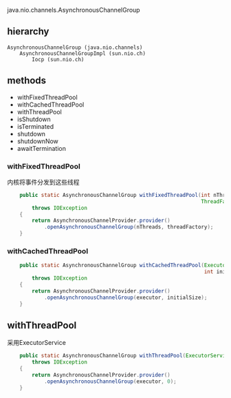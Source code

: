 java.nio.channels.AsynchronousChannelGroup
## hierarchy
```
AsynchronousChannelGroup (java.nio.channels)
    AsynchronousChannelGroupImpl (sun.nio.ch)
        Iocp (sun.nio.ch)
```

## methods
* withFixedThreadPool
* withCachedThreadPool
* withThreadPool
* isShutdown
* isTerminated
* shutdown
* shutdownNow
* awaitTermination

### withFixedThreadPool
内核将事件分发到这些线程
```java
    public static AsynchronousChannelGroup withFixedThreadPool(int nThreads,
                                                               ThreadFactory threadFactory)
        throws IOException
    {
        return AsynchronousChannelProvider.provider()
            .openAsynchronousChannelGroup(nThreads, threadFactory);
    }
```

### withCachedThreadPool
```java
    public static AsynchronousChannelGroup withCachedThreadPool(ExecutorService executor,
                                                                int initialSize)
        throws IOException
    {
        return AsynchronousChannelProvider.provider()
            .openAsynchronousChannelGroup(executor, initialSize);
    }
```

## withThreadPool
采用ExecutorService
```java
    public static AsynchronousChannelGroup withThreadPool(ExecutorService executor)
        throws IOException
    {
        return AsynchronousChannelProvider.provider()
            .openAsynchronousChannelGroup(executor, 0);
    }
```
